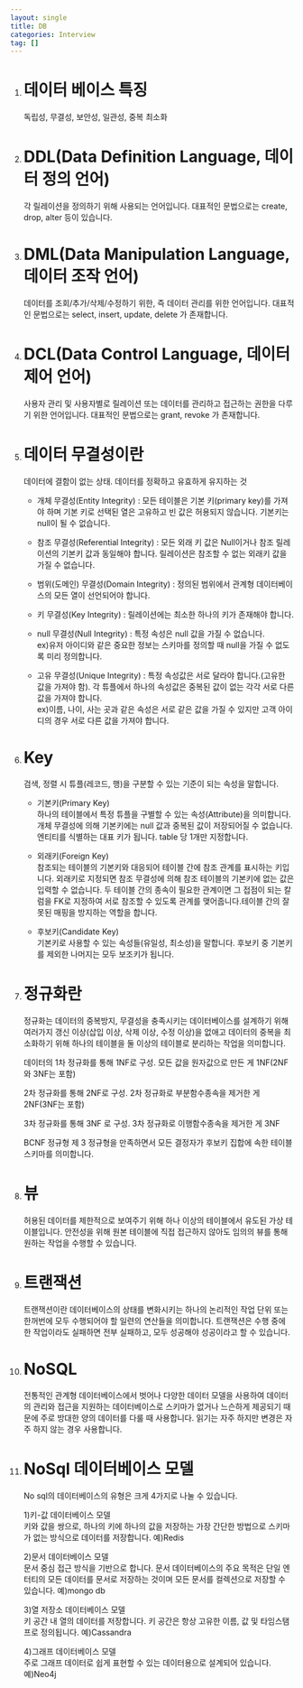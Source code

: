 ```yaml
---
layout: single
title: DB
categories: Interview
tag: []
---
```


1. # 데이터 베이스 특징
   독립성, 무결성, 보안성, 일관성, 중복 최소화

1. # DDL(Data Definition Language, 데이터 정의 언어)
   각 릴레이션을 정의하기 위해 사용되는 언어입니다. 대표적인 문법으로는 create, drop, alter 등이 있습니다.   

1. # DML(Data Manipulation Language, 데이터 조작 언어)
   데이터를 조회/추가/삭제/수정하기 위한, 즉 데이터 관리를 위한 언어입니다. 대표적인 문법으로는 select, insert, update, delete 가 존재합니다.   

1. # DCL(Data Control Language, 데이터 제어 언어)   
   사용자 관리 및 사용자별로 릴레이션 또는 데이터를 관리하고 접근하는 권한을 다루기 위한 언어입니다. 대표적인 문법으로는 grant, revoke 가 존재합니다.   

1. # 데이터 무결성이란
   데이터에 결함이 없는 상태. 데이터를 정확하고 유효하게 유지하는 것   

   - 개체 무결성(Entity Integrity) : 모든 테이블은 기본 키(primary key)를 가져야 하며 기본 키로 선택된 열은 고유하고 빈 값은 허용되지 않습니다. 기본키는 null이 될 수 없습니다.    

   - 참조 무결성(Referential Integrity) : 모든 외래 키 값은 Null이거나 참조 릴레이션의 기본키 값과 동일해야 합니다. 릴레이션은 참조할 수 없는 외래키 값을 가질 수 없습니다.    

   - 범위(도메인) 무결성(Domain Integrity) : 정의된 범위에서 관계형 데이터베이스의 모든 열이 선언되어야 합니다.   

   - 키 무결성(Key Integrity) : 릴레이션에는 최소한 하나의 키가 존재해야 합니다.   

   - null 무결성(Null Integrity) : 특정 속성은 null 값을 가질 수 없습니다.   
   ex)유저 아이디와 같은 중요한 정보는 스키마를 정의할 때 null을 가질 수 없도록 미리 정의합니다.   

   - 고유 무결성(Unique Integrity) : 특정 속성값은 서로 달라야 합니다.(고유한 값을 가져야 함). 각 튜플에서 하나의 속성값은 중복된 값이 없는 각각 서로 다른 값을 가져야 합니다.   
   ex)이름, 나이, 사는 곳과 같은 속성은 서로 같은 값을 가질 수 있지만 고객 아이디의 경우 서로 다른 값을 가져야 합니다.   

1. # Key
   검색, 정렬 시 튜플(레코드, 행)을 구분할 수 있는 기준이 되는 속성을 말합니다.   

   - 기본키(Primary Key)   
   하나의 테이블에서 특정 튜플을 구별할 수 있는 속성(Attribute)을 의미합니다. 개체 무결성에 의해 기본키에는 null 값과 중복된 값이 저장되어질 수 없습니다. 엔티티를 식별하는 대표 키가 됩니다. table 당 1개만 지정합니다.   

   - 외래키(Foreign Key)   
   참조되는 테이블의 기본키와 대응되어 테이블 간에 참조 관계를 표시하는 키입니다. 외래키로 지정되면 참조 무결성에 의해 참조 테이블의 기본키에 없는 값은 입력할 수 없습니다. 두 테이블 간의 종속이 필요한 관계이면 그 접점이 되는 칼럼을 FK로 지정하여 서로 참조할 수 있도록 관계를 맺어줍니다.테이블 간의 잘못된 매핑을 방지하는 역할을 합니다.   

   - 후보키(Candidate Key)   
   기본키로 사용할 수 있는 속성들(유일성, 최소성)을 말합니다. 후보키 중 기본키를 제외한 나머지는 모두 보조키가 됩니다.   

1. # 정규화란
   정규화는 데이터의 중복방지, 무결성을 충족시키는 데이터베이스를 설계하기 위해 여러가지 갱신 이상(삽입 이상, 삭제 이상, 수정 이상)을 없애고 데이터의 중복을 최소화하기 위해 하나의 테이블을 둘 이상의 테이블로 분리하는 작업을 의미합니다.   

   데이터의 1차 정규화를 통해 1NF로 구성. 모든 값을 원자값으로 만든 게 1NF(2NF와 3NF는 포함)   

   2차 정규화를 통해 2NF로 구성. 2차 정규화로 부분함수종속을 제거한 게 2NF(3NF는 포함)   

   3차 정규화를 통해 3NF 로 구성. 3차 정규화로 이행함수종속을 제거한 게 3NF   

   BCNF 정규형 제 3 정규형을 만족하면서 모든 결정자가 후보키 집합에 속한 테이블 스키마를 의미합니다.

1. # 뷰 
   허용된 데이터를 제한적으로 보여주기 위해 하나 이상의 테이블에서 유도된 가상 테이블입니다. 안전성을 위해 원본 테이블에 직접 접근하지 않아도 임의의 뷰를 통해 원하는 작업을 수행할 수 있습니다.

1. # 트랜잭션
   트랜잭션이란 데이터베이스의 상태를 변화시키는 하나의 논리적인 작업 단위 또는 한꺼번에 모두 수행되어야 할 일련의 연산들을 의미합니다. 트랜잭션은 수행 중에 한 작업이라도 실패하면 전부 실패하고, 모두 성공해야 성공이라고 할 수 있습니다.   

1. # NoSQL  
   전통적인 관계형 데이터베이스에서 벗어나 다양한 데이터 모델을 사용하여 데이터의 관리와 접근을 지원하는 데이터베이스로 스키마가 없거나 느슨하게 제공되기 때문에 주로 방대한 양의 데이터를 다룰 때 사용합니다. 읽기는 자주 하지만 변경은 자주 하지 않는 경우 사용합니다. 

1. # NoSql 데이터베이스 모델
   No sql의 데이터베이스의 유형은 크게 4가지로 나눌 수 있습니다.   

   1)키-값 데이터베이스 모델   
   키와 값을 쌍으로, 하나의 키에 하나의 값을 저장하는 가장 간단한 방법으로 스키마가 없는 방식으로 데이터를 저장합니다. 예)Redis   

   2)문서 데이터베이스 모델   
   문서 중심 접근 방식을 기반으로 합니다. 문서 데이터베이스의 주요 목적은 단일 엔터티의 모든 데이터를 문서로 저장하는 것이며 모든 문서를 컬렉션으로 저장할 수 있습니다. 예)mongo db   

   3)열 저장소 데이터베이스 모델   
   키 공간 내 열의 데이터를 저장합니다. 키 공간은 항상 고유한 이름, 값 및 타임스탬프로 정의됩니다. 예)Cassandra   

   4)그래프 데이터베이스 모델   
   주로 그래프 데이터로 쉽게 표현할 수 있는 데이터용으로 설계되어 있습니다. 예)Neo4j   
